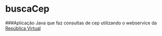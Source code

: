 # buscaCep

###Aplicação Java que faz consultas de cep utilizando o webservice da <a href="https://www.republicavirtual.com.br/">República Virtual</a>
